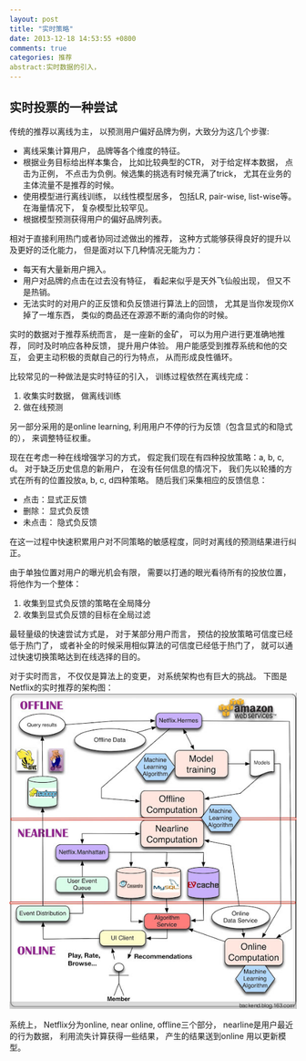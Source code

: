 ```yaml
---
layout: post
title: "实时策略"
date: 2013-12-18 14:53:55 +0800
comments: true
categories: 推荐
abstract:实时数据的引入， 
---
```


## 实时投票的一种尝试

传统的推荐以离线为主， 以预测用户偏好品牌为例，大致分为这几个步骤:

- 离线采集计算用户， 品牌等各个维度的特征。
- 根据业务目标给出样本集合， 比如比较典型的CTR， 对于给定样本数据， 点击为正例， 不点击为负例。候选集的挑选有时候充满了trick， 尤其在业务的主体流量不是推荐的时候。
- 使用模型进行离线训练， 以线性模型居多， 包括LR, pair-wise, list-wise等。在海量情况下， 复杂模型比较罕见。
- 根据模型预测获得用户的偏好品牌列表。

相对于直接利用热门或者协同过滤做出的推荐， 这种方式能够获得良好的提升以及更好的泛化能力， 但是面对以下几种情况无能为力：

* 每天有大量新用户拥入。
* 用户对品牌的点击在过去没有特征， 看起来似乎是天外飞仙般出现， 但又不是热销。 
* 无法实时的对用户的正反馈和负反馈进行算法上的回馈， 尤其是当你发现你X掉了一堆东西， 类似的商品还在源源不断的涌向你的时候。

实时的数据对于推荐系统而言， 是一座新的金矿， 可以为用户进行更准确地推荐， 同时及时响应各种反馈， 提升用户体验。 用户能感受到推荐系统和他的交互， 会更主动积极的贡献自己的行为特点， 从而形成良性循环。


比较常见的一种做法是实时特征的引入， 训练过程依然在离线完成：

1. 收集实时数据， 做离线训练
2. 做在线预测

另一部分采用的是online learning, 利用用户不停的行为反馈（包含显式的和隐式的）， 来调整特征权重。

现在在考虑一种在线增强学习的方式， 假定我们现在有四种投放策略：a, b, c, d。
对于缺乏历史信息的新用户， 在没有任何信息的情况下， 我们先以轮播的方式在所有的位置投放a, b, c, d四种策略。
随后我们采集相应的反馈信息：

* 点击：显式正反馈
* 删除： 显式负反馈
* 未点击： 隐式负反馈

在这一过程中快速积累用户对不同策略的敏感程度，同时对离线的预测结果进行纠正。

由于单独位置对用户的曝光机会有限， 需要以打通的眼光看待所有的投放位置， 将他作为一个整体：

1. 收集到显式负反馈的策略在全局降分
2. 收集到显式负反馈的目标在全局过滤

最轻量级的快速尝试方式是， 对于某部分用户而言， 预估的投放策略可信度已经低于热门了， 或者补全的时候采用相似算法的可信度已经低于热门了， 就可以通过快速切换策略达到在线选择的目的。

对于实时而言， 不仅仅是算法上的变更， 对系统架构也有巨大的挑战。
下图是Netflix的实时推荐的架构图：
![Netflix架构](../images/online系统.jpg)

系统上， Netflix分为online, near online, offline三个部分， nearline是用户最近的行为数据， 利用流失计算获得一些结果， 产生的结果送到online 用以更新模型。
